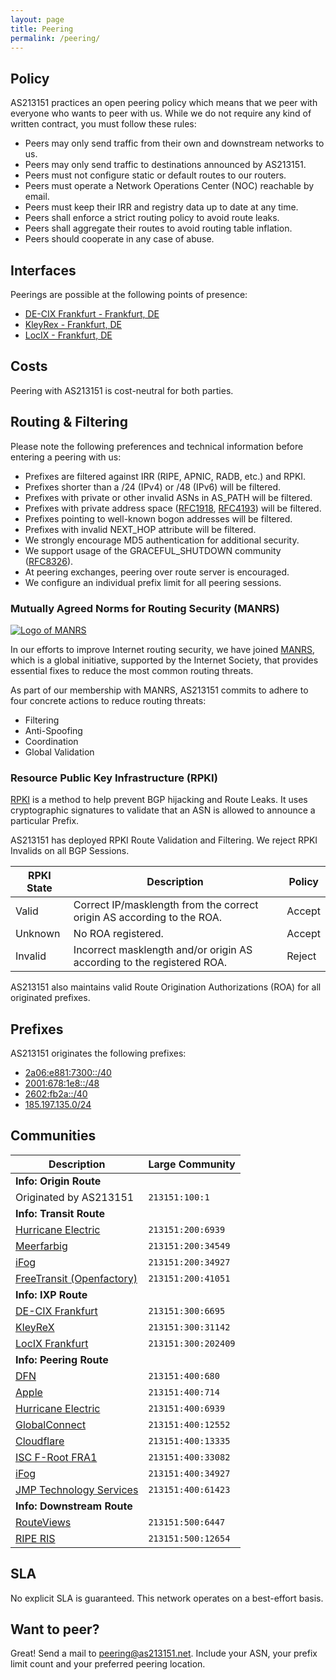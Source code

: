 ```yaml
---
layout: page
title: Peering
permalink: /peering/
---
```


## Policy

AS213151 practices an open peering policy which means that we peer with everyone who wants to peer with us. While we do not require any kind of written contract, you must follow these rules:

- Peers may only send traffic from their own and downstream networks to us.
- Peers may only send traffic to destinations announced by AS213151.
- Peers must not configure static or default routes to our routers.
- Peers must operate a Network Operations Center (NOC) reachable by email.
- Peers must keep their IRR and registry data up to date at any time.
- Peers shall enforce a strict routing policy to avoid route leaks.
- Peers shall aggregate their routes to avoid routing table inflation.
- Peers should cooperate in any case of abuse.

## Interfaces

Peerings are possible at the following points of presence:
- [DE-CIX Frankfurt - Frankfurt, DE](https://www.peeringdb.com/ix/31)
- [KleyRex - Frankfurt, DE](https://www.peeringdb.com/ix/123)
- [LocIX - Frankfurt, DE](https://www.peeringdb.com/ix/2084)

## Costs

Peering with AS213151 is cost-neutral for both parties.

## Routing & Filtering

Please note the following preferences and technical information before entering a peering with us:

- Prefixes are filtered against IRR (RIPE, APNIC, RADB, etc.) and RPKI.
- Prefixes shorter than a /24 (IPv4) or /48 (IPv6) will be filtered.
- Prefixes with private or other invalid ASNs in AS_PATH will be filtered.
- Prefixes with private address space ([RFC1918](https://www.rfc-editor.org/rfc/rfc1918), [RFC4193](https://www.rfc-editor.org/rfc/rfc4193)) will be filtered.
- Prefixes pointing to well-known bogon addresses will be filtered.
- Prefixes with invalid NEXT_HOP attribute will be filtered.
- We strongly encourage MD5 authentication for additional security.
- We support usage of the GRACEFUL_SHUTDOWN community ([RFC8326](https://www.rfc-editor.org/rfc/rfc8326)).
- At peering exchanges, peering over route server is encouraged.
- We configure an individual prefix limit for all peering sessions.

### Mutually Agreed Norms for Routing Security (MANRS)

[![Logo of MANRS](https://as213151.net/images/MANRS.png)](http://www.manrs.org/)

In our efforts to improve Internet routing security, we have joined [MANRS](http://www.manrs.org/), which is a global initiative, supported by the Internet Society, that provides essential fixes to reduce the most common routing threats.

As part of our membership with MANRS, AS213151 commits to adhere to four concrete actions to reduce routing threats:

- Filtering
- Anti-Spoofing
- Coordination
- Global Validation

### Resource Public Key Infrastructure (RPKI)

[RPKI](https://rpki.readthedocs.io/en/latest/) is a method to help prevent BGP hijacking and Route Leaks. It uses cryptographic signatures to validate that an ASN is allowed to announce a particular Prefix. 

AS213151 has deployed RPKI Route Validation and Filtering. We reject RPKI Invalids on all BGP Sessions.

|RPKI State|Description|Policy|
|---|---|---|
|Valid|Correct IP/masklength from the correct origin AS according to the ROA.|Accept|
|Unknown|No ROA registered.|Accept|
|Invalid|Incorrect masklength and/or origin AS according to the registered ROA.|Reject|

AS213151 also maintains valid Route Origination Authorizations (ROA) for all originated prefixes. 

## Prefixes
AS213151 originates the following prefixes:
- [2a06:e881:7300::/40](https://apps.db.ripe.net/db-web-ui/query?searchtext=2a06:e881:7300::/40)
- [2001:678:1e8::/48](https://apps.db.ripe.net/db-web-ui/query?searchtext=2001:678:1e8::/48)
- [2602:fb2a::/40](https://whois.arin.net/rest/net/NET6-2602-FB2A-1)
- [185.197.135.0/24](https://apps.db.ripe.net/db-web-ui/query?searchtext=185.197.135.0/24)

## Communities

|Description|Large Community|
|---|---|
|**Info: Origin Route**|
|Originated by AS213151|`213151:100:1`|
|**Info: Transit Route**|
|[Hurricane Electric](https://www.peeringdb.com/asn/6939)|`213151:200:6939`|
|[Meerfarbig](https://www.peeringdb.com/asn/34549)|`213151:200:34549`|
|[iFog](https://www.peeringdb.com/asn/34927)|`213151:200:34927`|
|[FreeTransit (Openfactory)](https://www.peeringdb.com/asn/41051)|`213151:200:41051`|
|**Info: IXP Route**|
|[DE-CIX Frankfurt](https://www.peeringdb.com/ix/31)|`213151:300:6695`|
|[KleyReX](https://www.peeringdb.com/ix/123)|`213151:300:31142`|
|[LocIX Frankfurt](https://www.peeringdb.com/ix/2084)|`213151:300:202409`|
|**Info: Peering Route**|
|[DFN](https://www.peeringdb.com/asn/680)|`213151:400:680`|
|[Apple](https://www.peeringdb.com/asn/714)|`213151:400:714`|
|[Hurricane Electric](https://www.peeringdb.com/asn/6939)|`213151:400:6939`|
|[GlobalConnect](https://www.peeringdb.com/asn/12552)|`213151:400:12552`|
|[Cloudflare](https://www.peeringdb.com/asn/13335)|`213151:400:13335`|
|[ISC F-Root FRA1](https://www.peeringdb.com/asn/33082)|`213151:400:33082`|
|[iFog](https://www.peeringdb.com/asn/34927)|`213151:400:34927`|
|[JMP Technology Services](https://www.peeringdb.com/asn/61423)|`213151:400:61423`|
|**Info: Downstream Route**|
|[RouteViews](https://www.peeringdb.com/asn/6447)|`213151:500:6447`|
|[RIPE RIS](https://www.peeringdb.com/asn/12654)|`213151:500:12654`|

## SLA
No explicit SLA is guaranteed. This network operates on a best-effort basis.

## Want to peer?
Great! Send a mail to [peering@as213151.net](mailto:peering@as213151.net).
Include your ASN, your prefix limit count and your preferred peering location.

